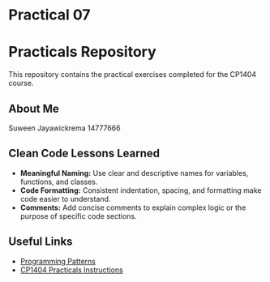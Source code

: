 # Practical 07
# Practicals Repository

This repository contains the practical exercises completed for the CP1404 course.

## About Me

Suween Jayawickrema
14777666

## Clean Code Lessons Learned

* **Meaningful Naming:** Use clear and descriptive names for variables, functions, and classes.
* **Code Formatting:** Consistent indentation, spacing, and formatting make code easier to understand.
* **Comments:** Add concise comments to explain complex logic or the purpose of specific code sections.

## Useful Links

* [Programming Patterns](https://github.com/CP1404/Starter/wiki)
* [CP1404 Practicals Instructions](https://github.com/CP1404/Practicals)